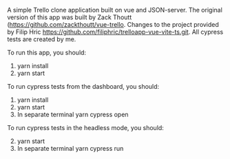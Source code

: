 A simple Trello clone application built on vue and JSON-server. The original version of this app was built by Zack Thoutt (https://github.com/zackthoutt/vue-trello. Changes to the project provided by Filip Hric https://github.com/filiphric/trelloapp-vue-vite-ts.git. All cypress tests are created by me. 

To run this app, you should:

1. yarn install
2. yarn start

To run cypress tests from the dashboard, you should:

1. yarn install
2. yarn start
3. In separate terminal yarn cypress open

To run cypress tests in the headless mode, you should:

2. yarn start
3. In separate terminal yarn cypress run
